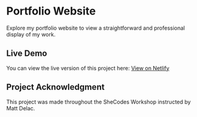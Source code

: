 # Portfolio Website

Explore my portfolio website to view a straightforward and professional display of my work.

## Live Demo

You can view the live version of this project here: [View on Netlify](https://boisterous-crepe-58eda2.netlify.app/)

## Project Acknowledgment

This project was made throughout the SheCodes Workshop instructed by Matt Delac.
